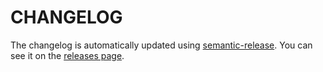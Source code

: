 # CHANGELOG

The changelog is automatically updated using [semantic-release](https://github.com/semantic-release/semantic-release).
You can see it on the [releases page](../releases).
